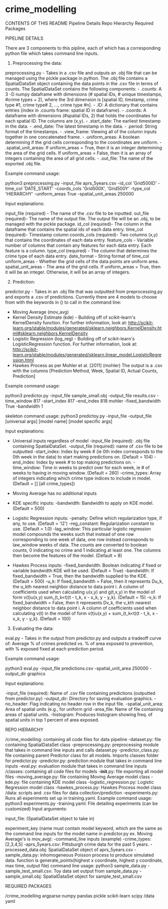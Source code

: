 # crime_modelling
CONTENTS OF THIS README
  Pipeline Details
  Repo Hierarchy
  Required Packages

PIPELINE DETAILS

There are 3 components to this pipline, each of which has a corresponding python file which takes command line inputs.

1) Preprocessing the data: 

preprocessing.py - Takes in a .csv file and outputs an .obj file that can be managed using the pickle package in python. The .obj file contains a SpatialDataSet object containing the data points in the .csv file in terms of counts. The SpatialDataSet contains the following components:
    - .counts: A 3 -D numpy dataframe with dimensions (# spatial IDs, # unique timestamps, #crime types + 2), where the 3rd dimension        is [spatial ID, timstamp, crime type #1, crime type# 2, ..., crime type #n].
    - .ID: A dictionary that contains entries {index in .counts frame: spatial ID in dataframe}.
    - .coords: A dataframe with dimensions (#spatial IDs, 2) that holds the coordinates for each spatial ID. The columns are (x,y).
    - .start_date: The earliest timestamp in the data.
    - .end_date: The latest timestamp in the data.
    - .period: String format of the timestamps.
    - .view_frame: Viewing all of the column inputs together in one concatenated frame.
    - .uniform_areas: A boolean determining if the grid cells corresponding to the coordinates are uniform.
    - .spatial_unit_areas: If uniform_areas = True, then it is an integer determining the area of the grid cells. If uniform_areas = 
     False, then it is an array of integers containing the area of all grid cells.
    - .out_file: The name of the exported .obj file.

Example command usage:

python3 preprocessing.py  -input_file aprs_5years.csv -id_col 'Grid500ID' -time_col 'DATE_START' -coords_cols 'Grid500X', 'Grid500Y' -type_col 'HIERARCHY' -uniform_areas True -spatial_unit_areas 250000

Input explanations:

input_file (required) - The name of the .csv file to be inputted.
out_file (required)- The name of the output file. The output file will be an .obj, to be managed with the 
pickle package.
id_col (required)- The column in the dataframe that contains the spatial ids of each data entry.
time_col (required)- Timestamp column
coords_cols (required)- Two columns (x,y) that contains the coordinates of each data entry.
feature_cols - Variable number of columns that contain any features for each data entry. 
Each feature is a column.
type_col (required) - The column that determines the crime type of each data entry. 
date_format - String format of time_col
uniform_areas - Whether the grid cells of the data points are uniform area.
spatial_unit_areas - The area of the grid cells. If uniform_areas = True, then it will be an integer.
Otherwise, it will be an array of integers.

2) Prediction:

predictor.py - Takes in an .obj file that was outputted from preprocessing.py and exports a .csv of predictions. Currently there are 4 models to choose from with the keywords in () to call in the command line:
  - Moving Average (mov_avg)
  - Kernel Density Estimate (kde) - Building off of scikit-learn's KernelDensity function. For further information, look at: 
        http://scikit-learn.org/stable/modules/generated/sklearn.neighbors.KernelDensity.html#sklearn.neighbors.KernelDensity
  - Logistic Regression (log_reg) - Building off of scikit-learn's LogisticRegression function. For further information, look at:
        http://scikit-learn.org/stable/modules/generated/sklearn.linear_model.LogisticRegression.html
  - Hawkes Process as per Mohler et al. [2011] (mohler)
The output is a .csv with the columns [Prediction Method, Week, Spatial ID, Actual Counts, Prediction]

Example command usage:

python3 predictor.py -input_file sample_small.obj -output_file results.csv -time_window 817 -start_index 817 -end_index 818 mohler -fixed_bandwidth True -bandwidth 1

skeleton command usage: python3 predictoy.py -input_file -output_file [universal args] [model name] [model specific args]

Input explanations:

- Universal inputs regardless of model
    -input_file (required): .obj file containing SpatialDataSet.
    -output_file (required): name of .csv file to be outputted
    -start_index: Index by week # (ie 0th index corresponds to the 0th week in the data) to start making predictions on. (Default = 104)
    -end_index: Index by week # to top making predictions on.
    -time_window: Time in weeks to predict over for each week, ie # of weeks to having in moving window. (Default = 260)
    -crime_types: Array of integers indicating which crime type indices to include in model. (Default = [] [all crime_types])

- Moving Average has no additional inputs
- KDE specific inputs:
    -bandwidth: Bandwidth to apply on KDE model. (Default = 500)
- Logistic Regression inputs:
    -penalty: Define which regularization type, if any, to use. (Default = 'l2')
    -reg_constant: Regularization constant to use. (Default = 1.0)
    -lag_window: This particular logistic regression model compounds the weeks such that instead of one row corresponding to one week 
     of data, one row instead corresponds to law_window weeks of data. The counts are converted to boolean counts, 0 indicating no 
     crime and 1 indicating at least one. The columns then become the features of the model. (Default = 8)
- Hawkes Process inputs:
    -fixed_bandwidth: Boolean indicating if fixed or variable bandwidth KDE will be used. (Default = True)
    -bandwidth: If fixed_bandwidth = True, then the bandwidth supplied to the KDE. (Default = 500)
    -u_k: If fixed_bandwidth = False, then it represents Du_k, the u_kth nearest neighbor distance to data point i. A column of              coefficients used when calculating u(x,y) and g(t,x,y) in the model of form v(t)u(x,y) sum_(t_k<t)(t - t_k, x - x_k, y - y_k). 
     (Default = 15)
    -v_k: If fixed_bandwidth = False, then it represents Dv_k, the v_kth nearest neighbor distance to data point i. A column of              coefficients used when calculating v(t) in the model of form v(t)u(x,y) + sum_(t_k<t)(t - t_k, x - x_k, y - y_k). (Default = 100)
    
3) Evaluating the data:

eval.py - Takes in the output from predictor.py and outputs a tradeoff curve of: Average % of crimes predicted vs. % of area exposed to prevention, with % exposed fixed at each prediction period.

Example command usage:

python3 eval.py -input_file predictions.csv -spatial_unit_area 250000 -output_dir graphics

Input explanations:

-input_file (required): Name of .csv file containing predictions (outputted from predictor.py)
-output_dir: Directory for saving evaluation graphics.
-no_header: Flag indicating no header row in the input file.
-spatial_unit_area: Area of spatial units (e.g., for uniform grid 
-area_file: Name of file containing areas of spatial units.
-histogram: Produces histogram showing freq. of spatial units in top 1 percent of area exposed.

REPO HIERARCHY

/crime_modelling: containing all code files for data pipeline
  -dataset.py: file containing SpatialDataSet class
  -preprocessing.py: preprocessing module that takes in command line inputs and calls dataset.py
  -predictor_class.py: file containing parent Predictor class for all models. Imports classes folder for predictor.py
  -predictor.py: prediction module that takes in command line inputs 
  -eval.py: evaluation module that takes in command line inputs
  /classes: containing all code files for models
    -__init__.py: file exporting all model files
    -moving_average.py: file containing Moving Average model class
    -kde.py: file containing KDE model class
    -logistic_regression.py: Logistic Regression model class
    -hawkes_process.py: Hawkes Process model class
/data: scripts and .csv files for data collection/prediction
  -experiments.py: Runs all experiments set up in training.yaml. Example command usage: python3 experiments.py
  -training.yaml: File detailing experiments (can be customized)
   Input arguments:
   
   input_file: (SpatialDataSet object to take in)
   
   experiment_key (name must contain model keyword, which are the same as the command line inputs for the model name in predictor.py ex.      Moving Average's is mov_avg):
      -command_line inputs
      (example)
      -crime_types: [2,3,4,5]
  -aprs_5years.csv: Pittsburgh crime data for the past 5 years.
  -processed_data.obj: SpatialDataSet object of aprs_5years.csv
  -sample_data.py: inhomogeneous Poisson process to produce simulated data.
      function is generate_points(highest x coordinate, highest y coordinate, max time, output file)
      command line usage: python3 sample_data.py
  -sample_test_small.csv: Toy data set output from sample_data.py
  -sample_small.obj: SpatialDataSet object for sample_test_small.csv
  
REQUIRED PACKAGES

/crime_modelling
  argparse
  numpy 
  pandas
  pickle
  scikit-learn
  scipy
/data
  yaml
  
  
